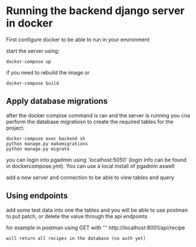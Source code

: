 # Running the backend django server in docker 

First configure docker to be able to run in your envronment

start the server using:
```
docker-compose up
```

if you need to rebuild the image or 
```
docker-compose build
```

## Apply database migrations

after the docker compise command is ran and the server is running you cna perform the database migratiosn to create the required tables for the project.

```
docker-compuse exec backend sh
python manage.py makemigrations
python manage.py migrate
```

you can login into pgadmin using `localhost:5050' (login info can be found in dockercompose.yml). You can use a local install of pgadmin aswell

add a new server and connection to be able to view tables and query

## Using endpoints

add some test data into one the tables and you will be able to use postman to put patch, or delete the value through the api endpoints

for example in postman using GET with 
'''
http://localhost:8001/api/recipe
```
will return all recipes in the database (no auth yet)
